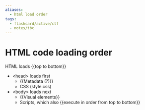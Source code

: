 ```yaml
---
aliases:
  - html load order
tags:
  - flashcard/active/ctf
  - notes/tbc
---
```


# HTML code loading order
HTML loads {{top to bottom}}
- \<head\> loads first
  - {{Metadata (?)}}
  - CSS (style.css)
- \<body\> loads next
  - {{Visual elements}}
  - Scripts, which also {{execute in order from top to bottom}} <!--SR:!2024-12-17,3,250!2024-12-17,3,250!2024-12-17,3,250!2024-12-17,3,250-->
